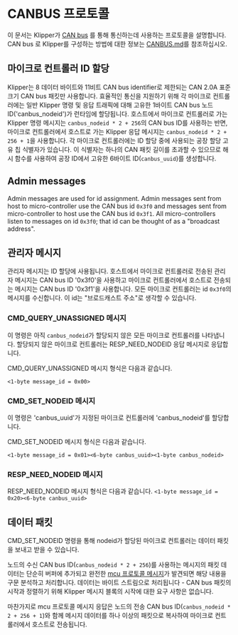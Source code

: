 # CANBUS 프로토콜

이 문서는 Klipper가 [CAN bus](https://en.wikipedia.org/wiki/CAN_bus) 를 통해 통신하는데 사용하는 프로토콜을 설명합니다.
CAN bus 로 Klipper를 구성하는 방법에 대한 정보는 [CANBUS.md](CANBUS.md)를 참조하십시오.

## 마이크로 컨트롤러 ID 할당

Klipper는 8 데이터 바이트와 11비트 CAN bus identifier로 제한되는 CAN 2.0A 표준 크기 CAN bus 패킷만 사용합니다.
효율적인 통신을 지원하기 위해 각 마이크로 컨트롤러에는 일반 Klipper 명령 및 응답 트래픽에 대해 고유한 1바이트 CAN bus 노드 ID('canbus_nodeid')가 런타임에 할당됩니다.
호스트에서 마이크로 컨트롤러로 가는 Klipper 명령 메시지는 `canbus_nodeid * 2 + 256`의 CAN bus ID를 사용하는 반면, 마이크로 컨트롤러에서 호스트로 가는 Klipper 응답 메시지는 `canbus_nodeid * 2 + 256 + 1`을 사용합니다.
각 마이크로 컨트롤러에는 ID 할당 중에 사용되는 공장 할당 고유 칩 식별자가 있습니다. 이 식별자는 하나의 CAN 패킷 길이를 초과할 수 있으므로 해시 함수를 사용하여 공장 ID에서 고유한 6바이트 ID(`canbus_uuid`)를 생성합니다.

## Admin messages

Admin messages are used for id assignment. Admin messages sent from host to micro-controller use the CAN bus id `0x3f0` and messages sent from micro-controller to host use the CAN bus id `0x3f1`.
All micro-controllers listen to messages on id `0x3f0`; that id can be thought of as a "broadcast address".

## 관리자 메시지

관리자 메시지는 ID 할당에 사용됩니다. 호스트에서 마이크로 컨트롤러로 전송된 관리자 메시지는 CAN bus ID '0x3f0'을 사용하고 마이크로 컨트롤러에서 호스트로 전송되는 메시지는 CAN bus ID '0x3f1'을 사용합니다.
모든 마이크로 컨트롤러는 id `0x3f0`의 메시지를 수신합니다. 이 id는 "브로드캐스트 주소"로 생각할 수 있습니다.

### CMD_QUERY_UNASSIGNED 메시지

이 명령은 아직 `canbus_nodeid`가 할당되지 않은 모든 마이크로 컨트롤러를 나타냅니다.
할당되지 않은 마이크로 컨트롤러는 RESP_NEED_NODEID 응답 메시지로 응답합니다.

CMD_QUERY_UNASSIGNED 메시지 형식은 다음과 같습니다.

`<1-byte message_id = 0x00>`

### CMD_SET_NODEID 메시지

이 명령은 'canbus_uuid'가 지정된 마이크로 컨트롤러에 'canbus_nodeid'를 할당합니다.

CMD_SET_NODEID 메시지 형식은 다음과 같습니다.

`<1-byte message_id = 0x01><6-byte canbus_uuid><1-byte canbus_nodeid>`

### RESP_NEED_NODEID 메시지

RESP_NEED_NODEID 메시지 형식은 다음과 같습니다.
`<1-byte message_id = 0x20><6-byte canbus_uuid>`

## 데이터 패킷

CMD_SET_NODEID 명령을 통해 nodeid가 할당된 마이크로 컨트롤러는 데이터 패킷을 보내고 받을 수 있습니다.

노드의 수신 CAN bus ID(`canbus_nodeid * 2 + 256`)를 사용하는 메시지의 패킷 데이터는 단순히 버퍼에 추가되고 완전한 [mcu 프로토콜 메시지](Protocol.md)가 발견되면 해당 내용을 구문 분석하고 처리합니다.
데이터는 바이트 스트림으로 처리됩니다 - CAN bus 패킷의 시작과 정렬하기 위해 Klipper 메시지 블록의 시작에 대한 요구 사항은 없습니다.

마찬가지로 mcu 프로토콜 메시지 응답은 노드의 전송 CAN bus ID(`canbus_nodeid * 2 + 256 + 1`)와 함께 메시지 데이터를 하나 이상의 패킷으로 복사하여 마이크로 컨트롤러에서 호스트로 전송됩니다.
